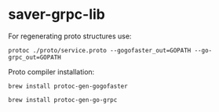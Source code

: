 # saver-grpc-lib

For regenerating proto structures use:

```
protoc ./proto/service.proto --gogofaster_out=GOPATH --go-grpc_out=GOPATH
```

Proto compiler installation:

```
brew install protoc-gen-gogofaster
```

```
brew install protoc-gen-go-grpc 
```
